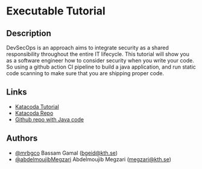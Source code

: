 # Executable Tutorial

## Description

DevSecOps is an approach aims to integrate security as a shared responsibility throughout the entire IT lifecycle. 
This tutorial will show you as a software engineer how to consider security when you write your code. So using a github action CI pipeline to build a java application, and run static code scanning to make sure that you are shipping proper code.

## Links

* [Katacoda Tutorial](https://www.katacoda.com/abdelmoujib/scenarios/cicodescanning)
* [Katacoda Repo](https://github.com/abdelmoujibMegzari/katacoda-scenarios)
* [Github repo with Java code](https://github.com/abdelmoujibMegzari/hello_world)

## Authors

* [@mrbgco](https://github.com/mrbgco) Bassam Gamal (bgeid@kth.se)
* [@abdelmoujibMegzari](https://github.com/abdelmoujibMegzari) Abdelmoujib Megzari (megzari@kth.se)

